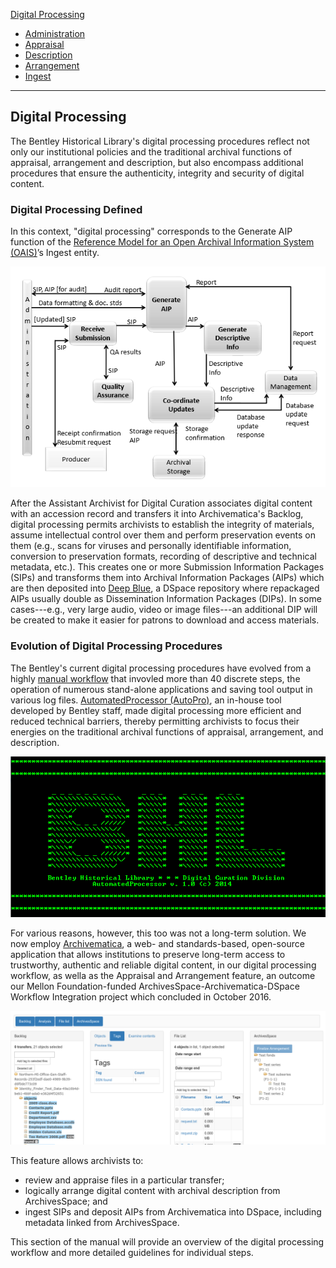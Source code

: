 [Digital Processing](digital-processing.md)
  * [Administration](administration.md)
  * [Appraisal](appraisal.md)
  * [Description](description.md)
  * [Arrangement](arrangement.md)
  * [Ingest](ingest.md)

***

## Digital Processing

The Bentley Historical Library's digital processing procedures reflect not only our institutional policies and the traditional archival functions of appraisal, arrangement and description, but also encompass additional procedures that ensure the authenticity, integrity and security of digital content.

### Digital Processing Defined

In this context, "digital processing" corresponds to the Generate AIP function of the [Reference Model for an Open Archival Information System (OAIS)](http://public.ccsds.org/publications/archive/650x0m2.pdf)’s Ingest entity. 

![Functions of the Ingest functional entity](images/functions-of-the-ingest-functional-entity.png)

After the Assistant Archivist for Digital Curation associates digital content with an accession record and transfers it into Archivematica's Backlog, digital processing permits archivists to establish the integrity of materials, assume intellectual control over them and perform preservation events on them (e.g., scans for viruses and personally identifiable information, conversion to preservation formats, recording of descriptive and technical metadata, etc.). This creates one or more Submission Information Packages (SIPs) and transforms them into Archival Information Packages (AIPs) which are then deposited into [Deep Blue](http://deepblue.lib.umich.edu/), a DSpace repository where repackaged AIPs usually double as Dissemination Information Packages (DIPs). In some cases---e.g., very large audio, video or image files---an additional DIP will be created to make it easier for patrons to download and access materials.

### Evolution of Digital Processing Procedures

The Bentley's current digital processing procedures have evolved from a highly [manual workflow](http://deepblue.lib.umich.edu/handle/2027.42/96439) that invovled more than 40 discrete steps, the operation of numerous stand-alone applications and saving tool output in various log files. [AutomatedProcessor (AutoPro)](http://deepblue.lib.umich.edu/handle/2027.42/97298), an in-house tool developed by Bentley staff, made digital processing more efficient and reduced technical barriers, thereby permitting archivists to focus their energies on the traditional archival functions of appraisal, arrangement, and description.

![AutoPro](images/autopro.png)

For various reasons, however, this too was not a long-term solution. We now employ [Archivematica](https://www.archivematica.org/en/), a web- and standards-based, open-source application that allows institutions to preserve long-term access to trustworthy, authentic and reliable digital content, in our digital processing workflow, as wella as the Appraisal and Arrangement feature, an outcome our Mellon Foundation-funded ArchivesSpace-Archivematica-DSpace Workflow Integration project which concluded in October 2016. 

![Appraisal and Arrangement tab](images/appraisal-arrangment.png)

This feature allows archivists to:

  * review and appraise files in a particular transfer; 
  * logically arrange digital content with archival description from ArchivesSpace; and
  * ingest SIPs and deposit AIPs from Archivematica into DSpace, including metadata linked from ArchivesSpace.

This section of the manual will provide an overview of the digital processing workflow and more detailed guidelines for individual steps.


